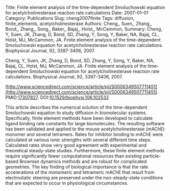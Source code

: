 Title: Finite element analysis of the time-dependent Smoluchowski equation for acetylcholinesterase reaction rate calculations
Date: 2007-01-01
Category: Publications
Slug: cheng2007finite
Tags: diffusion, finite_elements, acetylcholinesterase
Authors: Cheng,, Suen,, Zhang,, Bond,, Zhang,, Song,, Baker,, Bajaj,, Holst,, McCammon,
Summary: Cheng, Y, Suen, JK, Zhang, D, Bond, SD, Zhang, Y, Song, Y, Baker, NA, Bajaj, CL, Holst, MJ, McCammon, JA. Finite element analysis of the time-dependent Smoluchowski equation for acetylcholinesterase reaction rate calculations. Biophysical Journal, 92, 3397-3406, 2007. 

Cheng, Y, Suen, JK, Zhang, D, Bond, SD, Zhang, Y, Song, Y, Baker, NA, Bajaj, CL, Holst, MJ, McCammon, JA. Finite element analysis of the time-dependent Smoluchowski equation for acetylcholinesterase reaction rate calculations. Biophysical Journal, 92, 3397-3406, 2007. 

[http://www.sciencedirect.com/science/article/pii/S0006349507711451](http://www.sciencedirect.com/science/article/pii/S0006349507711451). PMID:[17307827](http://www.ncbi.nlm.nih.gov/pubmed/17307827). DOI:[10.1529/biophysj.106.102533](http://dx.doi.org/10.1529/biophysj.106.102533)

This article describes the numerical solution of the time-dependent Smoluchowski equation to study diffusion in biomolecular systems. Specifically, finite element methods have been developed to calculate ligand binding rate constants for large biomolecules. The resulting software has been validated and applied to the mouse acetylcholinesterase (mAChE) monomer and several tetramers. Rates for inhibitor binding to mAChE were calculated at various ionic strengths with several different time steps. Calculated rates show very good agreement with experimental and theoretical steady-state studies. Furthermore, these finite element methods require significantly fewer computational resources than existing particle-based Brownian dynamics methods and are robust for complicated geometries. The key finding of biological importance is that the rate accelerations of the monomeric and tetrameric mAChE that result from electrostatic steering are preserved under the non-steady-state conditions that are expected to occur in physiological circumstances.
